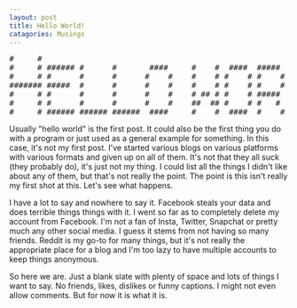 ```yaml
---
layout: post
title: Hello World!
catagories: Musings
---
```

<pre>
#     #                                                                   ###
#     # ###### #      #       ####     #    #  ####  #####  #      #####  ###
#     # #      #      #      #    #    #    # #    # #    # #      #    # ###
####### #####  #      #      #    #    #    # #    # #    # #      #    #  #  
#     # #      #      #      #    #    # ## # #    # #####  #      #    #     
#     # #      #      #      #    #    ##  ## #    # #   #  #      #    # ###
#     # ###### ###### ######  ####     #    #  ####  #    # ###### #####  ###
</pre>

Usually "hello world" is the first post.  It could also be the first thing you do with a program or just used as a general example for something.  In this case, it's not my first post.  I've started various blogs on various platforms with various formats and given up on all of them.  It's not that they all suck (they probably do), it's just not my thing.  I could list all the things I didn't like about any of them, but that's not really the point.  The point is this isn't really my first shot at this.  Let's see what happens.

I have a lot to say and nowhere to say it.  Facebook steals your data and does terrible things things with it.  I went so far as to completely delete my account from Facebook.  I'm not a fan of Insta, Twitter, Snapchat or pretty much any other social media.  I guess it stems from not having so many friends.  Reddit is my go-to for many things, but it's not really the appropriate place for a blog and I'm too lazy to have multiple accounts to keep things anonymous.

So here we are.  Just a blank slate with plenty of space and lots of things I want to say.  No friends, likes, dislikes or funny captions.  I might not even allow comments.  But for now it is what it is.
